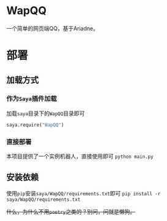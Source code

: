 # WapQQ
一个简单的网页端QQ，基于Ariadne。

# 部署

## 加载方式

### 作为`Saya`插件加载
加载`saya`目录下的`WapQQ`目录即可
```python
saya.require("WapQQ")
```

### 直接部署
本项目提供了一个实例机器人，直接使用即可
`python main.py`

## 安装依赖
使用`pip`安装`saya/WapQQ/requirements.txt`即可
`pip install -r saya/WapQQ/requirements.txt`

~~什么，为什么不用`poetry`之类的？别问，问就是懒狗。~~
